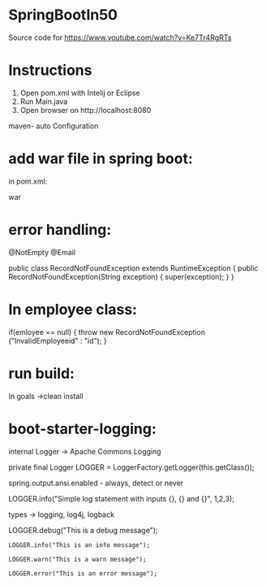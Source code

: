 # SpringBootIn50
Source code for https://www.youtube.com/watch?v=Ke7Tr4RgRTs

# Instructions
1. Open pom.xml with Intelij or Eclipse
2. Run Main.java
3. Open browser on http://localhost:8080

maven- auto Configuration


# add war file in spring boot:

in pom.xml:

<packaging>war</packaging>

# error handling:

 @NotEmpty
 @Email
 
 public class RecordNotFoundException extends RuntimeException
{
    public RecordNotFoundException(String exception) {
        super(exception);
    }
}

# In employee class:

if(emloyee == null)
{
throw new RecordNotFoundException ("InvalidEmployeeid" : "id");
}

# run build:

In goals ->clean install


# boot-starter-logging:


internal Logger -> Apache Commons Logging 

private final Logger LOGGER = LoggerFactory.getLogger(this.getClass());

spring.output.ansi.enabled - always, detect or never 	

LOGGER.info("Simple log statement with inputs {}, {} and {}", 1,2,3);

types -> logging, log4j, logback

  LOGGER.debug("This is a debug message");
 
	LOGGER.info("This is an info message");
  
	LOGGER.warn("This is a warn message");
  
	LOGGER.error("This is an error message");

